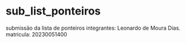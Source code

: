 # sub_list_ponteiros
submissão da lista de ponteiros
integrantes:
Leonardo de Moura Dias.
matricula: 	20230051400
